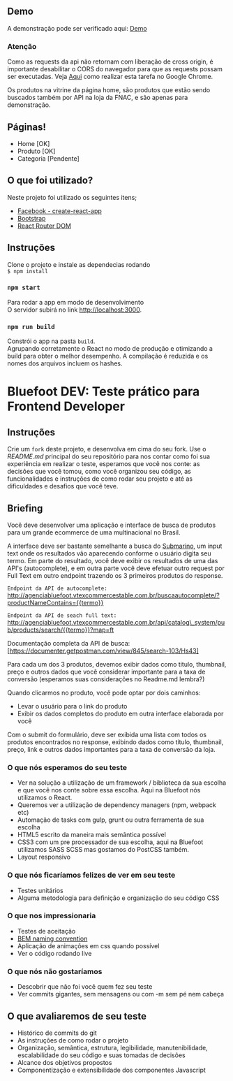 ## Demo
A demonstração pode ser verificado aqui: [Demo](https://friendly-morse-ffcb7b.netlify.com/)

### Atenção
Como as requests da api não retornam com liberação de cross origin, é importante desabilitar o CORS do navegador para que as requests possam ser executadas. Veja [Aqui](https://professor-falken.com/pt/general/como-deshabilitar-la-politica-del-mismo-origen-o-same-origin-policy-en-chrome/) como realizar esta tarefa no Google Chrome.

Os produtos na vitrine da página home, são produtos que estão sendo buscados também por API na loja da FNAC, e são apenas para demonstração.

## Páginas!
- Home [OK]
- Produto [OK]
- Categoria [Pendente]

## O que foi utilizado?
Neste projeto foi utilizado os seguintes itens;
- [Facebook - create-react-app](https://github.com/facebook/create-react-app)
- [Bootstrap](http://getbootstrap.com/)
- [React Router DOM](https://github.com/ReactTraining/react-router/tree/master/packages/react-router-dom)

## Instruções

Clone o projeto e instale as dependecias rodando<br>
    `$ npm install`

### `npm start`
Para rodar a app em modo de desenvolvimento<br>
O servidor subirá no link [http://localhost:3000](http://localhost:3000).

### `npm run build`
Constrói o app na pasta `build`.<br>
Agrupando corretamente o React no modo de produção e otimizando a build para obter o melhor desempenho.
A compilação é reduzida e os nomes dos arquivos incluem os hashes.





# Bluefoot DEV: Teste prático para Frontend Developer


## Instruções

Crie um `fork` deste projeto, e desenvolva em cima do seu fork. Use o *README.md* principal do seu repositório para nos contar como foi sua experiência em realizar o teste, esperamos que você nos conte: as decisões que você tomou, como você organizou seu código, as funcionalidades e instruções de como rodar seu projeto e até as dificuldades e desafios que você teve.


## Briefing

Você deve desenvolver uma aplicação e interface de busca de produtos para um grande ecommerce de uma multinacional no Brasil.

A interface deve ser bastante semelhante a busca do [Submarino](https://www.submarino.com.br), um input text onde os resultados vão aparecendo conforme o usuário digita seu termo. Em parte do resultado, você deve exibir os resultados de uma das API's (autocomplete), e em outra parte você deve efetuar outro request por Full Text em outro endpoint trazendo os 3 primeiros produtos do response.


`Endpoint da API de autocomplete:` 
http://agenciabluefoot.vtexcommercestable.com.br/buscaautocomplete/?productNameContains={{termo}}


`Endpoint da API de seach full text:`
http://agenciabluefoot.vtexcommercestable.com.br/api/catalog\_system/pub/products/search/{{termo}}?map=ft

Documentação completa da API de busca: [https://documenter.getpostman.com/view/845/search-103/Hs43]


Para cada um dos 3 produtos, devemos exibir dados como titulo, thumbnail, preço e outros dados que você considerar importante para a taxa de conversão (esperamos suas considerações no Readme.md lembra?)

Quando clicarmos no produto, você pode optar por dois caminhos:

- Levar o usuário para o link do produto
- Exibir os dados completos do produto em outra interface elaborada por você

Com o submit do formulário, deve ser exibida uma lista com todos os produtos encontrados no response, exibindo dados como título, thumbnail, preço, link e outros dados importantes para a taxa de conversão da loja.


### O que nós esperamos do seu teste

* Ver na solução a utilização de um framework / biblioteca da sua escolha e que você nos conte sobre essa escolha. Aqui na Bluefoot nós utilizamos o React.
* Queremos ver a utilização de dependency managers (npm, webpack etc)
* Automação de tasks com gulp, grunt ou outra ferramenta de sua escolha
* HTML5 escrito da maneira mais semântica possível
* CSS3 com um pre processador de sua escolha, aqui na Bluefoot utilizamos SASS SCSS mas gostamos do PostCSS também.
* Layout responsivo

### O que nós ficaríamos felizes de ver em seu teste

* Testes unitários
* Alguma metodologia para definição e organização do seu código CSS

### O que nos impressionaria

* Testes de aceitação
* [BEM naming convention](http://getbem.com/naming/)
* Aplicação de animações em css quando possível
* Ver o código rodando live

### O que nós não gostaríamos

* Descobrir que não foi você quem fez seu teste
* Ver commits gigantes, sem mensagens ou com -m sem pé nem cabeça


## O que avaliaremos de seu teste

* Histórico de commits do git
* As instruções de como rodar o projeto
* Organização, semântica, estrutura, legibilidade, manutenibilidade, escalabilidade do seu código e suas tomadas de decisões
* Alcance dos objetivos propostos
* Componentização e extensibilidade dos componentes Javascript
